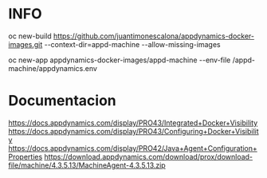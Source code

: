 # INFO 

oc new-build https://github.com/juantimonescalona/appdynamics-docker-images.git --context-dir=appd-machine --allow-missing-images

oc new-app appdynamics-docker-images/appd-machine --env-file /appd-machine/appdynamics.env

# Documentacion
https://docs.appdynamics.com/display/PRO43/Integrated+Docker+Visibility
https://docs.appdynamics.com/display/PRO43/Configuring+Docker+Visibility
https://docs.appdynamics.com/display/PRO42/Java+Agent+Configuration+Properties
https://download.appdynamics.com/download/prox/download-file/machine/4.3.5.13/MachineAgent-4.3.5.13.zip
